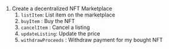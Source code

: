 1. Create a decentralized NFT Marketplace
    1. `listItem`: List item on the marketplace
    2. `buyItem` : Buy the NFT
    3. `cancelItem` : Cancel a listing
    4. `updateListing`: Update the price
    5. `withdrawProceeds` : Withdraw payment for my bought NFT